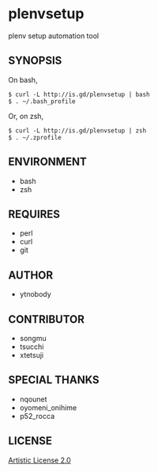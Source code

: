 # plenvsetup

plenv setup automation tool 

## SYNOPSIS

On bash,

    $ curl -L http://is.gd/plenvsetup | bash
    $ . ~/.bash_profile

Or, on zsh,

    $ curl -L http://is.gd/plenvsetup | zsh
    $ . ~/.zprofile

## ENVIRONMENT

- bash
- zsh

## REQUIRES

- perl
- curl
- git

## AUTHOR

- ytnobody

## CONTRIBUTOR

- songmu
- tsucchi
- xtetsuji

## SPECIAL THANKS

- nqounet
- oyomeni_onihime
- p52_rocca

## LICENSE

[Artistic License 2.0](http://opensource.org/licenses/Artistic-2.0)
